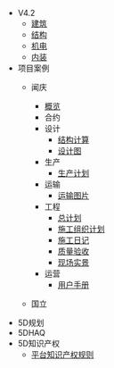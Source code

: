 <!--* markdown格式-->
<!--  * [基本格式](quickstart.md)-->
<!--  * [嵌入文件](more-pages.md)-->

* V4.2
  * [建筑](v4.2_建筑.md)
  * [结构](v4.2_结构.md)
  * [机电](v4.2_机电.md)
  * [内装](v4.2_内装.md)
* 项目案例
  * 闻庆
      * [概览](vue.md)
      * 合约
      * 设计
        * [结构计算](deploy.md)
        * [设计图](configuration.md)
      * 生产
        * [生产计划](cdn.md)
      * 运输
        * [运输图片](plugins.md)
      * 工程
        * [总计划](markdown.md)
        * [施工组织计划](ssr.md)
        * [施工日记](write-a-plugin.md)
        * [质量验收](language-highlight.md)
        * [现场实景](themes.md)
      * 运营
        * [用户手册](helpers.md)

  * 国立
* 5D规划
* 5DHAQ
* 5D知识产权
  * [平台知识产权规则](pwa.md)

    
    
    


